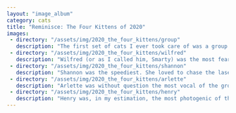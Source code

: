 ```yaml
---
layout: "image_album"
category: cats
title: "Reminisce: The Four Kittens of 2020"
images:
 - directory: "/assets/img/2020_the_four_kittens/group"
   description: "The first set of cats I ever took care of was a group of four over the summer of 2020. It was a lot to bite off at once, but it ended up working out really well. They were a lot of fun to have around while working from home due to COVID-19! Last I heard, they're all doing really well at their permanent homes!"
 - directory: "/assets/img/2020_the_four_kittens/wilfred"
   description: "Wilfred (or as I called him, Smarty) was the most fearless of the bunch."
 - directory: "/assets/img/2020_the_four_kittens/shannon"
   description: "Shannon was the speediest. She loved to chase the laser pointer."
 - directory: "/assets/img/2020_the_four_kittens/arlette"
   description: "Arlette was without question the most vocal of the group, but she was a sweetheart."
 - directory: "/assets/img/2020_the_four_kittens/henry"
   description: "Henry was, in my estimation, the most photogenic of them. I have to admit, his mittens were quite cute."
---
```

